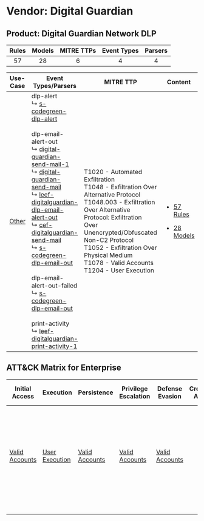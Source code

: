 Vendor: Digital Guardian
========================
Product: Digital Guardian Network DLP
-------------------------------------
| Rules | Models | MITRE TTPs | Event Types | Parsers |
|:-----:|:------:|:----------:|:-----------:|:-------:|
|  57   |   28   |     6      |      4      |    4    |

|                Use-Case                | Event Types/Parsers                                                                                                                                                                                                                                                                                                                                                                                                                                                                                                                                                                                                                                                                                                                                                                                                                                                                | MITRE TTP                                                                                                                                                                                                                                                                                             | Content                                                                                                                          |
|:--------------------------------------:| ---------------------------------------------------------------------------------------------------------------------------------------------------------------------------------------------------------------------------------------------------------------------------------------------------------------------------------------------------------------------------------------------------------------------------------------------------------------------------------------------------------------------------------------------------------------------------------------------------------------------------------------------------------------------------------------------------------------------------------------------------------------------------------------------------------------------------------------------------------------------------------- | ----------------------------------------------------------------------------------------------------------------------------------------------------------------------------------------------------------------------------------------------------------------------------------------------------- | -------------------------------------------------------------------------------------------------------------------------------- |
| [Other](../../../UseCases/uc_other.md) |  dlp-alert<br> ↳ [s-codegreen-dlp-alert](Parsers/parserContent_s-codegreen-dlp-alert.md)<br><br> dlp-email-alert-out<br> ↳ [digital-guardian-send-mail-1](Parsers/parserContent_digital-guardian-send-mail-1.md)<br> ↳ [digital-guardian-send-mail](Parsers/parserContent_digital-guardian-send-mail.md)<br> ↳ [leef-digitalguardian-dlp-email-alert-out](Parsers/parserContent_leef-digitalguardian-dlp-email-alert-out.md)<br> ↳ [cef-digitalguardian-send-mail](Parsers/parserContent_cef-digitalguardian-send-mail.md)<br> ↳ [s-codegreen-dlp-email-out](Parsers/parserContent_s-codegreen-dlp-email-out.md)<br><br> dlp-email-alert-out-failed<br> ↳ [s-codegreen-dlp-email-out](Parsers/parserContent_s-codegreen-dlp-email-out.md)<br><br> print-activity<br> ↳ [leef-digitalguardian-print-activity-1](Parsers/parserContent_leef-digitalguardian-print-activity-1.md)<br> | T1020 - Automated Exfiltration<br>T1048 - Exfiltration Over Alternative Protocol<br>T1048.003 - Exfiltration Over Alternative Protocol: Exfiltration Over Unencrypted/Obfuscated Non-C2 Protocol<br>T1052 - Exfiltration Over Physical Medium<br>T1078 - Valid Accounts<br>T1204 - User Execution<br> | [<ul><li>57 Rules</li></ul><ul><li>28 Models</li></ul>](Rules_Models/r_m_digital_guardian_digital_guardian_network_dlp_Other.md) |

ATT&CK Matrix for Enterprise
----------------------------
| Initial Access                                                      | Execution                                                           | Persistence                                                         | Privilege Escalation                                                | Defense Evasion                                                     | Credential Access | Discovery | Lateral Movement | Collection | Command and Control | Exfiltration                                                                                                                                                                                                                                                                                                                                                                                                          | Impact |
| ------------------------------------------------------------------- | ------------------------------------------------------------------- | ------------------------------------------------------------------- | ------------------------------------------------------------------- | ------------------------------------------------------------------- | ----------------- | --------- | ---------------- | ---------- | ------------------- | --------------------------------------------------------------------------------------------------------------------------------------------------------------------------------------------------------------------------------------------------------------------------------------------------------------------------------------------------------------------------------------------------------------------- | ------ |
| [Valid Accounts](https://attack.mitre.org/techniques/T1078)<br><br> | [User Execution](https://attack.mitre.org/techniques/T1204)<br><br> | [Valid Accounts](https://attack.mitre.org/techniques/T1078)<br><br> | [Valid Accounts](https://attack.mitre.org/techniques/T1078)<br><br> | [Valid Accounts](https://attack.mitre.org/techniques/T1078)<br><br> |                   |           |                  |            |                     | [Exfiltration Over Alternative Protocol](https://attack.mitre.org/techniques/T1048)<br><br>[Exfiltration Over Alternative Protocol: Exfiltration Over Unencrypted/Obfuscated Non-C2 Protocol](https://attack.mitre.org/techniques/T1048/003)<br><br>[Exfiltration Over Physical Medium](https://attack.mitre.org/techniques/T1052)<br><br>[Automated Exfiltration](https://attack.mitre.org/techniques/T1020)<br><br> |        |